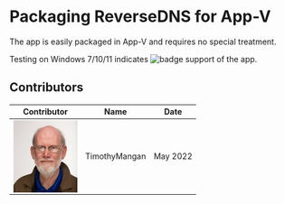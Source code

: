 # Packaging ReverseDNS for App-V

The app is easily packaged in App-V and requires no special treatment.

Testing on Windows 7/10/11 indicates ![badge](https://img.shields.io/badge/-Full%20Fidelity-brightgreen?style=for-the-badge) support of the app.


## Contributors

| Contributor | Name | Date |
|----|----|----|
| [<img src="/media/Contributors/TimMangan.jpg" align="left" Height="128" />](/media/Contributors/TimMangan.jpg) | TimothyMangan | May 2022 |

